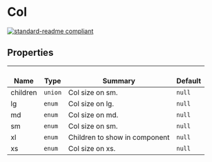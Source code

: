 # Col
  [![standard-readme compliant](https://img.shields.io/badge/standard--readme-OK-green.svg?style=flat-square)](https://github.com/RichardLitt/standard-readme)
  

  ## Properties
  | </br>Name | </br>Type | </br>Summary | </br>Default | 
| ---- | ---- | ---- | ---- |
| children | `union` | Col size on sm. | `null` |
| lg | `enum` | Col size on lg. | `null` |
| md | `enum` | Col size on md. | `null` |
| sm | `enum` | Col size on sm. | `null` |
| xl | `enum` | Children to show in component | `null` |
| xs | `enum` | Col size on xs. | `null` |